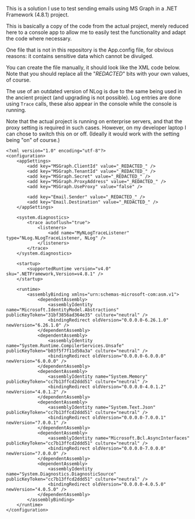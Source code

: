 
This is a solution I use to test sending emails using MS Graph in a .NET Framework (4.8.1) project. 

This is basically a copy of the code from the actual project, merely reduced here to a console app to allow me to easily test the functionality and adapt the code where necessary.

One file that is not in this repository is the App.config file, for obvious reasons: it contains sensitive data which cannot be divulged.

You can create the file manually, it should look like the XML code below. 
Note that you should replace all the "_REDACTED_" bits with your own values, of course.

The use of an outdated version of NLog is due to the same being used in the ancient project (and upgrading is not possible). 
Log entries are done using `Trace` calls, these also appear in the console while the console is running.

Note that the actual project is running on enterprise servers, and that the proxy setting is required in such cases. 
However, on my developer laptop I can chose to switch this on or off. 
(Ideally it would work with the setting being "on" of course.)

```
<?xml version="1.0" encoding="utf-8"?>
<configuration>
	<appSettings>
		<add key="MSGraph.ClientId" value="_REDACTED_" />
		<add key="MSGraph.TenantId" value="_REDACTED_" />
		<add key="MSGraph.Secret" value="_REDACTED_" />
		<add key="MSGraph.ProxyAddress" value="_REDACTED_" />
		<add key="MSGraph.UseProxy" value="false" />

		<add key="Email.Sender" value="_REDACTED_" />
		<add key="Email.Destination" value="_REDACTED_" />
	</appSettings>

	<system.diagnostics>
		<trace autoflush="true">
			<listeners>
				<add name="MyNLogTraceListener" type="NLog.NLogTraceListener, NLog" />
			</listeners>
		</trace>
	</system.diagnostics>

	<startup>
		<supportedRuntime version="v4.0" sku=".NETFramework,Version=v4.8.1" />
	</startup>

	<runtime>
		<assemblyBinding xmlns="urn:schemas-microsoft-com:asm.v1">
			<dependentAssembly>
				<assemblyIdentity name="Microsoft.IdentityModel.Abstractions" publicKeyToken="31bf3856ad364e35" culture="neutral" />
				<bindingRedirect oldVersion="0.0.0.0-6.26.1.0" newVersion="6.26.1.0" />
			</dependentAssembly>
			<dependentAssembly>
				<assemblyIdentity name="System.Runtime.CompilerServices.Unsafe" publicKeyToken="b03f5f7f11d50a3a" culture="neutral" />
				<bindingRedirect oldVersion="0.0.0.0-6.0.0.0" newVersion="6.0.0.0" />
			</dependentAssembly>
			<dependentAssembly>
				<assemblyIdentity name="System.Memory" publicKeyToken="cc7b13ffcd2ddd51" culture="neutral" />
				<bindingRedirect oldVersion="0.0.0.0-4.0.1.2" newVersion="4.0.1.2" />
			</dependentAssembly>
			<dependentAssembly>
				<assemblyIdentity name="System.Text.Json" publicKeyToken="cc7b13ffcd2ddd51" culture="neutral" />
				<bindingRedirect oldVersion="0.0.0.0-7.0.0.1" newVersion="7.0.0.1" />
			</dependentAssembly>
			<dependentAssembly>
				<assemblyIdentity name="Microsoft.Bcl.AsyncInterfaces" publicKeyToken="cc7b13ffcd2ddd51" culture="neutral" />
				<bindingRedirect oldVersion="0.0.0.0-7.0.0.0" newVersion="7.0.0.0" />
			</dependentAssembly>
			<dependentAssembly>
				<assemblyIdentity name="System.Diagnostics.DiagnosticSource" publicKeyToken="cc7b13ffcd2ddd51" culture="neutral" />
				<bindingRedirect oldVersion="0.0.0.0-4.0.5.0" newVersion="4.0.5.0" />
			</dependentAssembly>
		</assemblyBinding>
	</runtime>
</configuration>
```
